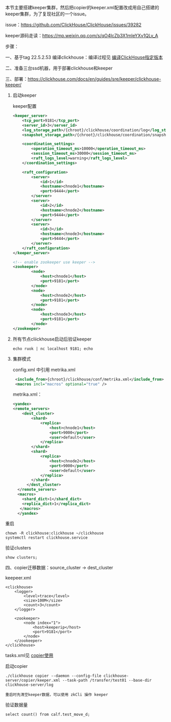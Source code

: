 本节主要搭建keeper集群，然后把copier的keeper.xml配置改成用自己搭建的keeper集群，为了复现社区的一个issue。

issue：https://github.com/ClickHouse/ClickHouse/issues/39282

keeper源码走读：https://mp.weixin.qq.com/s/qO4IcZb3X1mIeYXv1QLv_A

步骤：

一、基于tag 22.5.2.53 编译clickhouse：编译过程见 [编译ClickHouse指定版本](../source-code/day1-build.md)

二、准备三台ssd机器，用于部署clickhouse和keeper

三、部署：https://clickhouse.com/docs/en/guides/sre/keeper/clickhouse-keeper/

1. 启动keeper

   keeper配置

   ```xml
   <keeper_server>
       <tcp_port>9181</tcp_port>
       <server_id>3</server_id>
       <log_storage_path>/{chroot}/clickhouse/coordination/log</log_storage_path>
       <snapshot_storage_path>/{chroot}/clickhouse/coordination/snapshots</snapshot_storage_path>
   
       <coordination_settings>
           <operation_timeout_ms>10000</operation_timeout_ms>
           <session_timeout_ms>30000</session_timeout_ms>
           <raft_logs_level>warning</raft_logs_level>
       </coordination_settings>
   
       <raft_configuration>
           <server>
               <id>1</id>
               <hostname>chnode1</hostname>
               <port>9444</port>
           </server>
           <server>
               <id>2</id>
               <hostname>chnode2</hostname>
               <port>9444</port>
           </server>
           <server>
               <id>3</id>
               <hostname>chnode3</hostname>
               <port>9444</port>
           </server>
       </raft_configuration>
   </keeper_server>
   
   <!-- enable zookeeper use keeper -->
   <zookeeper>
           <node>
               <host>chnode1</host>
               <port>9181</port>
           </node>
           <node>
               <host>chnode2</host>
               <port>9181</port>
           </node>
           <node>
               <host>chnode3</host>
               <port>9181</port>
           </node>
   </zookeeper>
   ```

2. 所有节点cliickhouse启动后验证keeper

   ```
   echo ruok | nc localhost 9181; echo
   ```

3. 集群模式

   config.xml 中引用 metrika.xml
   ```xml
    <include_from>{chroot}/clickhouse/conf/metrika.xml</include_from>
    <macros incl="macros" optional="true" />
   ```

   metrika.xml：
   ```xml
   <yandex>
   <remote_servers>
       <dest_cluster>
           <shard>
               <replica>
                   <host>chnode1</host>
                   <port>9000</port>
                   <user>default</user>
               </replica>
           </shard>
           <shard>
               <replica>
                   <host>chnode2</host>
                   <port>9000</port>
                   <user>default</user>
               </replica>
           </shard>
         </dest_cluster>
     </remote_servers>
     <macros>
       <shard_dict>1</shard_dict>
       <replica_dict>1</replica_dict>
      </macros>
     </yandex>
   ```

重启
   ```
   chown -R clickhouse:clickhouse ~/clickhouse
   systemctl restart clickhouse.service
   ```

验证clusters
   ```
   show clusters;
   ```

四、copier迁移数据：source_cluster ->  dest_cluster

keepeer.xml
```
<clickhouse>
    <logger>
        <level>trace</level>
        <size>100M</size>
        <count>3</count>
    </logger>

    <zookeeper>
        <node index="1">
            <host>keeperip</host> 
            <port>9181</port>
        </node>
    </zookeeper>
</clickhouse>
```

tasks.xml见 [copier使用](copier使用.md)

启动copier

```
./clickhouse copier --daemon --config-file clickhouse-server/copier/keeper.xml --task-path /transfer/test01 --base-dir clickhouse-server/log

重启时先清空keeper数据，可以使用 zkCli 操作 keeper
```

验证数据量
```
select count() from calf.test_move_d;
```

